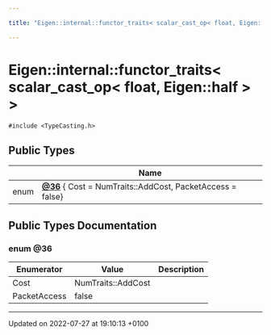 ```yaml
---

title: "Eigen::internal::functor_traits< scalar_cast_op< float, Eigen::half > >"

---
```


# Eigen::internal::functor_traits< scalar_cast_op< float, Eigen::half > >






`#include <TypeCasting.h>`

## Public Types

|                | Name           |
| -------------- | -------------- |
| enum| **[@36](http://example.org/classes/structeigen_1_1internal_1_1functor__traits_3_01scalar__cast__op_3_01float_00_01eigen_1_1half_01_4_01_4/#enum-@36)** { Cost = NumTraits<float>::AddCost, PacketAccess = false} |

## Public Types Documentation

### enum @36

| Enumerator | Value | Description |
| ---------- | ----- | ----------- |
| Cost | NumTraits<float>::AddCost|   |
| PacketAccess | false|   |




-------------------------------

Updated on 2022-07-27 at 19:10:13 +0100